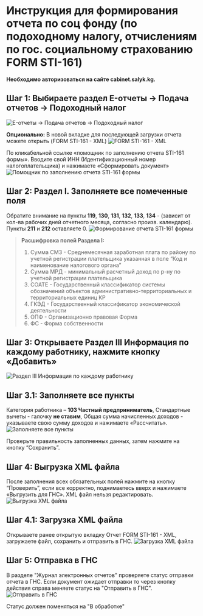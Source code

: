 # Инструкция для формирования отчета по соц фонду (по подоходному налогу, отчислениям по гос. социальному страхованию FORM STI-161)

**Необходимо авторизоваться на сайте cabinet.salyk.kg.**

## Шаг 1: Выбираете раздел E-отчеты -> Подача отчетов -> Подоходный налог
![E-отчеты -> Подача отчетов -> Подоходный налог](../screenshots/socfond_report/step1.png)

**Опционально:** В новой вкладке для последующей загрузки отчета можете открыть (FORM STI-161 - XML)
![FORM STI-161 - XML](../screenshots/socfond_report/step1_2.png)

По кликабельной ссылке «помощник по заполнению отчета STI-161 формы». Вводите свой ИНН (Идентификационный номер налогоплательщика) и нажимаете «Сформировать документ»
![Помощник по заполнению отчета STI-161 формы](../screenshots/socfond_report/step1_3.png)

## Шаг 2: Раздел I. Заполняете все помеченные поля
Обратите внимание на пункты **119**, **130**, **131**, **132**, **133**, **134** - (зависит от кол-ва рабочих дней отчетного месяца, согласно произв. календарю).
Пункты **211** и **212** оставляете 0.
![Формирование отчета STI-161 формы](../screenshots/socfond_report/step2.png)


>**Расшифровка полей Раздела I:**
> 1. Сумма СМЗ - Среднемесячная заработная плата по району по учетной регистрации плательщика указанная в поле “Код и наименование налогового органа”
> 2. Сумма МРД - минимальный расчетный доход по р-ну по учетной регистрации плательщика
> 3. СОАТЕ - Государственный классификатор системы обозначений объектов административно-территориальных и территориальных единиц  КР
> 4. ГКЭД - Государственный классификатор экономической деятельности
> 5. ОПФ - Организационно правовая Форма
> 6. ФС - Форма собственности

## Шаг 3: Открываете Раздел III Информация по каждому работнику, нажмите кнопку «Добавить»
![Раздел III Информация по каждому работнику](../screenshots/socfond_report/step3.png)

## Шаг 3.1: Заполняете все пункты
Категория работника – **103 Частный предприниматель**, 
Стандартные вычеты - галочку **не ставим**, 
Общая сумма начисленных доходов - указываете свою сумму доходов и нажимаете «Рассчитать».
![Заполняете все пункты](../screenshots/socfond_report/step3_1.png)

Проверьте правильность заполненных данных, затем нажмите на кнопку “Сохранить”. 

## Шаг 4: Выгрузка XML файла
После заполнения всех обязательных полей нажмите на кнопку “Проверить”, если все корректно, поднимаетесь вверх и нажимаете «Выгрузить для ГНС».
XML  файл нельзя редактировать.
![Выгрузка XML файла](../screenshots/socfond_report/step4.png)

## Шаг 4.1: Загрузка XML файла
Открываете ранее открытую вкладку Отчет FORM STI-161 - XML, загружаете файл, сохранить и отправить в ГНС.
![Загрузка XML файла](../screenshots/socfond_report/step4_1.png)

## Шаг 5: Отправка в ГНС
В разделе "Журнал электронных отчетов" проверяете статус отправки отчета в ГНС. Если документ ожидает отправки то через кнопку действия справа меняете статус на "Отправить в ГНС".
![Отправить в ГНС](../screenshots/socfond_report/step5.png)

Статус должен поменяться на "В обработке"
